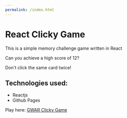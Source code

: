 ```yaml
---
permalink: /index.html
---
```

# React Clicky Game
This is a simple memory challenge game written in React

Can you achieve a high score of 12?

Don't click the same card twice!

## Technologies used:
* Reactjs
* Github Pages

Play here: [GWAR Clicky Game](https://sheriffhobo.github.io/React-Clicky-Game/)
